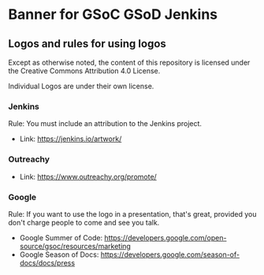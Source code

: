 # Banner for GSoC GSoD Jenkins

## Logos and rules for using logos

Except as otherwise noted, the content of this repository is licensed under the Creative Commons Attribution 4.0 License.

Individual Logos are under their own license.

### Jenkins

Rule: You must include an attribution to the Jenkins project.

* Link: https://jenkins.io/artwork/

### Outreachy

* Link: https://www.outreachy.org/promote/

### Google

Rule: If you want to use the logo in a presentation, that's great, provided you don't charge people to come and see you talk.

* Google Summer of Code: https://developers.google.com/open-source/gsoc/resources/marketing
* Google Season of Docs: https://developers.google.com/season-of-docs/docs/press
